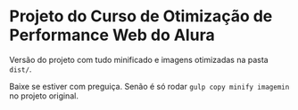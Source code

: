 # Projeto do Curso de Otimização de Performance Web do Alura

Versão do projeto com tudo minificado e imagens otimizadas na pasta `dist/`.

Baixe se estiver com preguiça. Senão é só rodar `gulp copy minify imagemin` no projeto original.
